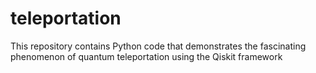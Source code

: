 # teleportation
This repository contains Python code that demonstrates the fascinating phenomenon of quantum teleportation using the Qiskit framework
